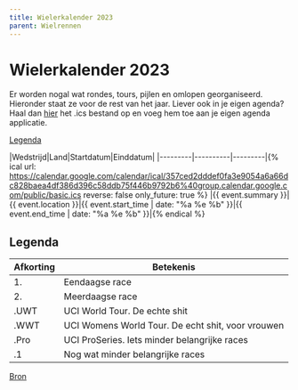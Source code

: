 ```yaml
---
title: Wielerkalender 2023
parent: Wielrennen
---
```


# Wielerkalender 2023

Er worden nogal wat rondes, tours, pijlen en omlopen georganiseerd. Hieronder staat ze voor de rest van het jaar. Liever ook in je eigen agenda? Haal dan [hier](https://calendar.google.com/calendar/ical/0ifbjtio49ljt75aimlbbhplhk%40group.calendar.google.com/public/basic.ics) het .ics bestand op en voeg hem toe aan je eigen agenda applicatie.

[Legenda](#legenda)

|Wedstrijd|Land|Startdatum|Einddatum|
|---------|----------|---------|{% ical url: https://calendar.google.com/calendar/ical/357ced2dddef0fa3e9054a6a66dc828baea4df386d396c58ddb75f446b9792b6%40group.calendar.google.com/public/basic.ics reverse: false only_future: true %}
|{{ event.summary }}|{{ event.location }}|{{ event.start_time | date: "%a %e %b" }}|{{ event.end_time | date: "%a %e %b" }}|{% endical %}

## Legenda

|Afkorting|Betekenis|
|---------|---------|
|1.       | Eendaagse race |
|2.       | Meerdaagse race |
|.UWT     | UCI World Tour. De echte shit |
|.WWT     | UCI Womens World Tour. De echt shit, voor vrouwen |
|.Pro     | UCI ProSeries. Iets minder belangrijke races |
|.1       | Nog wat minder belangrijke races |


[Bron](https://inrng.com/calendar/) 
